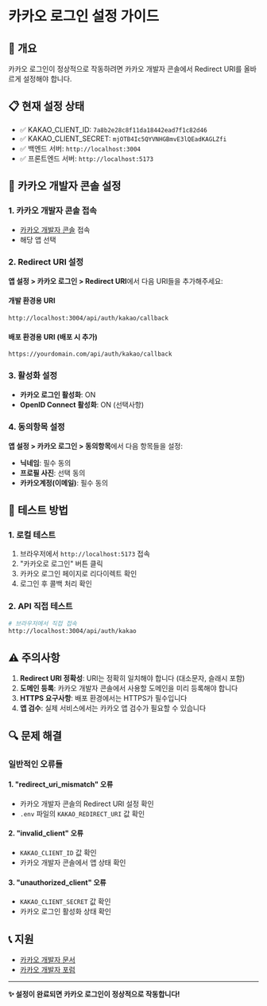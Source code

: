 # 카카오 로그인 설정 가이드

## 🎯 개요
카카오 로그인이 정상적으로 작동하려면 카카오 개발자 콘솔에서 Redirect URI를 올바르게 설정해야 합니다.

## 📋 현재 설정 상태
- ✅ KAKAO_CLIENT_ID: `7a8b2e28c8f11da18442ead7f1c82d46`
- ✅ KAKAO_CLIENT_SECRET: `mjOTB4Ic5QYVNHGBmvE3lQEadKAGLZfi`
- ✅ 백엔드 서버: `http://localhost:3004`
- ✅ 프론트엔드 서버: `http://localhost:5173`

## 🔧 카카오 개발자 콘솔 설정

### 1. 카카오 개발자 콘솔 접속
- [카카오 개발자 콘솔](https://developers.kakao.com/) 접속
- 해당 앱 선택

### 2. Redirect URI 설정
**앱 설정 > 카카오 로그인 > Redirect URI**에서 다음 URI들을 추가해주세요:

#### 개발 환경용 URI
```
http://localhost:3004/api/auth/kakao/callback
```

#### 배포 환경용 URI (배포 시 추가)
```
https://yourdomain.com/api/auth/kakao/callback
```

### 3. 활성화 설정
- **카카오 로그인 활성화**: ON
- **OpenID Connect 활성화**: ON (선택사항)

### 4. 동의항목 설정
**앱 설정 > 카카오 로그인 > 동의항목**에서 다음 항목들을 설정:
- **닉네임**: 필수 동의
- **프로필 사진**: 선택 동의
- **카카오계정(이메일)**: 필수 동의

## 🚀 테스트 방법

### 1. 로컬 테스트
1. 브라우저에서 `http://localhost:5173` 접속
2. "카카오로 로그인" 버튼 클릭
3. 카카오 로그인 페이지로 리다이렉트 확인
4. 로그인 후 콜백 처리 확인

### 2. API 직접 테스트
```bash
# 브라우저에서 직접 접속
http://localhost:3004/api/auth/kakao
```

## ⚠️ 주의사항

1. **Redirect URI 정확성**: URI는 정확히 일치해야 합니다 (대소문자, 슬래시 포함)
2. **도메인 등록**: 카카오 개발자 콘솔에서 사용할 도메인을 미리 등록해야 합니다
3. **HTTPS 요구사항**: 배포 환경에서는 HTTPS가 필수입니다
4. **앱 검수**: 실제 서비스에서는 카카오 앱 검수가 필요할 수 있습니다

## 🔍 문제 해결

### 일반적인 오류들

#### 1. "redirect_uri_mismatch" 오류
- 카카오 개발자 콘솔의 Redirect URI 설정 확인
- `.env` 파일의 `KAKAO_REDIRECT_URI` 값 확인

#### 2. "invalid_client" 오류
- `KAKAO_CLIENT_ID` 값 확인
- 카카오 개발자 콘솔에서 앱 상태 확인

#### 3. "unauthorized_client" 오류
- `KAKAO_CLIENT_SECRET` 값 확인
- 카카오 로그인 활성화 상태 확인

## 📞 지원

- [카카오 개발자 문서](https://developers.kakao.com/docs/latest/ko/kakaologin/common)
- [카카오 개발자 포럼](https://devtalk.kakao.com/)

---

**✨ 설정이 완료되면 카카오 로그인이 정상적으로 작동합니다!**